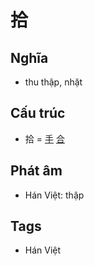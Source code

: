 # 拾

## Nghĩa

* thu thập, nhặt

## Cấu trúc
* 拾 = [手](手.md) [合](合.md)

## Phát âm

* Hán Việt: thập

## Tags
* Hán Việt

<script>window.HANZI_FIELD='拾';</script>
